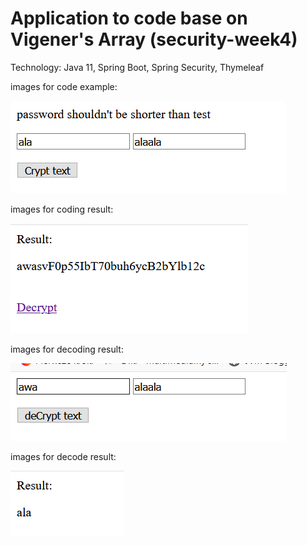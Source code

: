 # Application to code base on Vigener's Array (security-week4)

Technology:
Java 11,
Spring Boot,
Spring Security,
Thymeleaf

images for code example:

![img](https://github.com/Iwona007/security-week4/blob/master/src/main/resources/img/code.PNG)

images for coding result:

![img](https://github.com/Iwona007/security-week4/blob/master/src/main/resources/img/code-result.PNG)

images for decoding result:

![img](https://github.com/Iwona007/security-week4/blob/master/src/main/resources/img/decrypt.PNG)

images for decode result:

![img](https://github.com/Iwona007/security-week4/blob/master/src/main/resources/img/decrypt-result.PNG)
